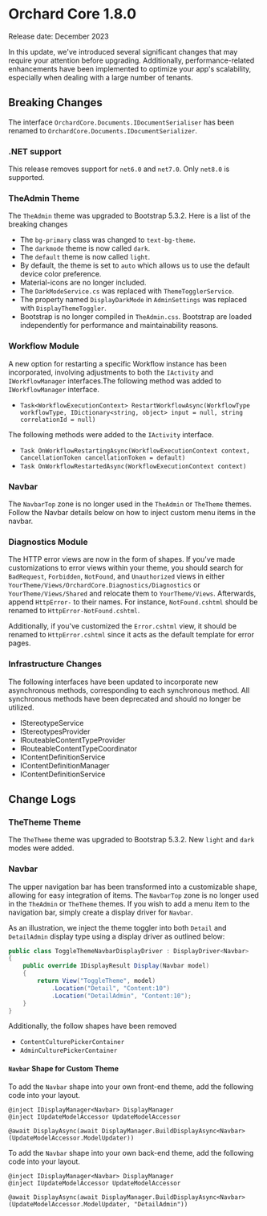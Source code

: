 # Orchard Core 1.8.0

Release date: December 2023

In this update, we've introduced several significant changes that may require your attention before upgrading. Additionally, performance-related enhancements have been implemented to optimize your app's scalability, especially when dealing with a large number of tenants.

## Breaking Changes

The interface `OrchardCore.Documents.IDocumentSerialiser` has been renamed to `OrchardCore.Documents.IDocumentSerializer`.

### .NET support

This release removes support for `net6.0` and `net7.0`. Only `net8.0` is supported.

### TheAdmin Theme

The `TheAdmin` theme was upgraded to Bootstrap 5.3.2. Here is a list of the breaking changes

 - The `bg-primary` class was changed to `text-bg-theme`.
 - The `darkmode` theme is now called `dark`.
 - The `default` theme is now called `light`.
 - By default, the theme is set to `auto` which allows us to use the default device color preference.
 - Material-icons are no longer included.
 - The `DarkModeService.cs` was replaced with `ThemeTogglerService`.
 - The property named `DisplayDarkMode` in `AdminSettings` was replaced with `DisplayThemeToggler`.
 - Bootstrap is no longer compiled in `TheAdmin.css`. Bootstrap are loaded independently for performance and maintainability reasons.

### Workflow Module

A new option for restarting a specific Workflow instance has been incorporated, involving adjustments to both the `IActivity` and `IWorkflowManager` interfaces.The following method was added to `IWorkflowManager` interface.

 - `Task<WorkflowExecutionContext> RestartWorkflowAsync(WorkflowType workflowType, IDictionary<string, object> input = null, string correlationId = null)`
 
 The following methods were added to the `IActivity` interface.

 - `Task OnWorkflowRestartingAsync(WorkflowExecutionContext context, CancellationToken cancellationToken = default)`
 - `Task OnWorkflowRestartedAsync(WorkflowExecutionContext context)`

 ### Navbar

 The `NavbarTop` zone is no longer used in the `TheAdmin` or `TheTheme` themes. Follow the Navbar details below on how to inject custom menu items in the navbar.

### Diagnostics Module

The HTTP error views are now in the form of shapes. If you've made customizations to error views within your theme, you should search for `BadRequest`, `Forbidden`, `NotFound`, and `Unauthorized` views in either `YourTheme/Views/OrchardCore.Diagnostics/Diagnostics` or `YourTheme/Views/Shared` and relocate them to `YourTheme/Views`. Afterwards, append `HttpError-` to their names. For instance, `NotFound.cshtml` should be renamed to `HttpError-NotFound.cshtml`.

Additionally, if you've customized the `Error.cshtml` view, it should be renamed to `HttpError.cshtml` since it acts as the default template for error pages.

### Infrastructure Changes

The following interfaces have been updated to incorporate new asynchronous methods, corresponding to each synchronous method. All synchronous methods have been deprecated and should no longer be utilized.

 - IStereotypeService
 - IStereotypesProvider
 - IRouteableContentTypeProvider
 - IRouteableContentTypeCoordinator
 - IContentDefinitionService
 - IContentDefinitionManager
 - IContentDefinitionService

## Change Logs

### TheTheme Theme

The `TheTheme` theme was upgraded to Bootstrap 5.3.2. New `light` and `dark` modes were added.

### Navbar

The upper navigation bar has been transformed into a customizable shape, allowing for easy integration of items. The `NavbarTop` zone is no longer used in the `TheAdmin` or `TheTheme` themes. If you wish to add a menu item to the navigation bar, simply create a display driver for `Navbar`. 

As an illustration, we inject the theme toggler into both `Detail` and `DetailAdmin` display type using a display driver as outlined below:

```csharp
public class ToggleThemeNavbarDisplayDriver : DisplayDriver<Navbar>
{
    public override IDisplayResult Display(Navbar model)
    {
        return View("ToggleTheme", model)
            .Location("Detail", "Content:10")
            .Location("DetailAdmin", "Content:10");
    }
}
```

 Additionally, the follow shapes have been removed
 - `ContentCulturePickerContainer`
 - `AdminCulturePickerContainer`

#### `Navbar` Shape for Custom Theme

To add the `Navbar` shape into your own front-end theme, add the following code into your layout.

```
@inject IDisplayManager<Navbar> DisplayManager
@inject IUpdateModelAccessor UpdateModelAccessor

@await DisplayAsync(await DisplayManager.BuildDisplayAsync<Navbar>(UpdateModelAccessor.ModelUpdater))
```

To add the `Navbar` shape into your own back-end theme, add the following code into your layout.

```
@inject IDisplayManager<Navbar> DisplayManager
@inject IUpdateModelAccessor UpdateModelAccessor

@await DisplayAsync(await DisplayManager.BuildDisplayAsync<Navbar>(UpdateModelAccessor.ModelUpdater, "DetailAdmin"))
```
